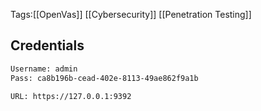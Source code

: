 Tags:[[OpenVas]] [[Cybersecurity]] [[Penetration Testing]] 

## Credentials
```Bash
Username: admin
Pass: ca8b196b-cead-402e-8113-49ae862f9a1b

URL: https://127.0.0.1:9392

```


